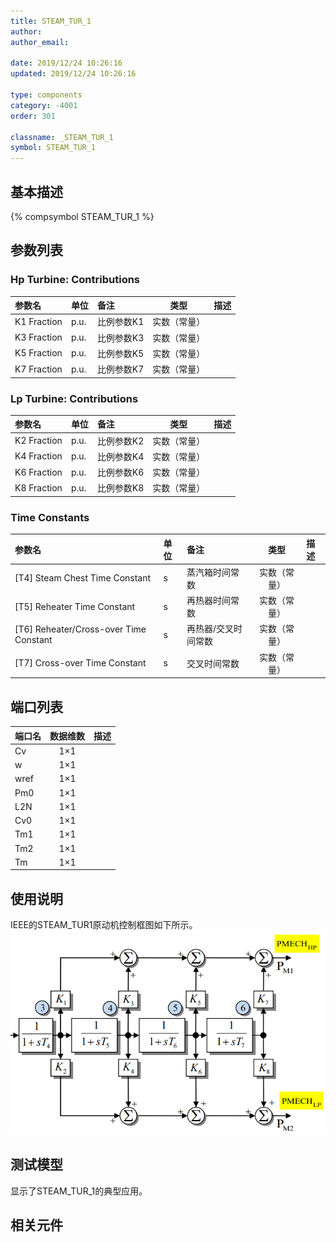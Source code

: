 ```yaml
---
title: STEAM_TUR_1
author:
author_email:

date: 2019/12/24 10:26:16
updated: 2019/12/24 10:26:16

type: components
category: -4001
order: 301

classname: _STEAM_TUR_1
symbol: STEAM_TUR_1
---
```


## 基本描述

{% compsymbol STEAM_TUR_1 %}

## 参数列表
### Hp Turbine: Contributions
| 参数名 | 单位 | 备注 | 类型 | 描述 |
| :--- | :--- | :--- | :--: | :--- |
| K1 Fraction | p.u. | 比例参数K1 | 实数（常量） |  |
| K3 Fraction | p.u. | 比例参数K3 | 实数（常量） |  |
| K5 Fraction | p.u. | 比例参数K5 | 实数（常量） |  |
| K7 Fraction | p.u. | 比例参数K7 | 实数（常量） |  |

### Lp Turbine: Contributions
| 参数名 | 单位 | 备注 | 类型 | 描述 |
| :--- | :--- | :--- | :--: | :--- |
| K2 Fraction | p.u. | 比例参数K2 | 实数（常量） |  |
| K4 Fraction | p.u. | 比例参数K4 | 实数（常量） |  |
| K6 Fraction | p.u. | 比例参数K6 | 实数（常量） |  |
| K8 Fraction | p.u. | 比例参数K8 | 实数（常量） |  |

### Time Constants
| 参数名 | 单位 | 备注 | 类型 | 描述 |
| :--- | :--- | :--- | :--: | :--- |
| \[T4\] Steam Chest Time Constant | s | 蒸汽箱时间常数 | 实数（常量） |  |
| \[T5\] Reheater Time Constant | s | 再热器时间常数 | 实数（常量） |  |
| \[T6\] Reheater/Cross-over Time Constant | s | 再热器/交叉时间常数 | 实数（常量） |  |
| \[T7\] Cross-over Time Constant | s | 交叉时间常数 | 实数（常量） |  |


## 端口列表

| 端口名 | 数据维数 | 描述 |
| :--- | :--:  | :--- |
| Cv | 1×1 | |
| w | 1×1 | |
| wref | 1×1 | |
| Pm0 | 1×1 | |
| L2N | 1×1 | |
| Cv0 | 1×1 | |
| Tm1 | 1×1 | |
| Tm2 | 1×1 | |
| Tm | 1×1 | |

## 使用说明
IEEE的STEAM_TUR1原动机控制框图如下所示。
![等效图](comp_Governors/STEAM_TUR1.png)
## 测试模型
[]()显示了STEAM_TUR_1的典型应用。

## 相关元件

